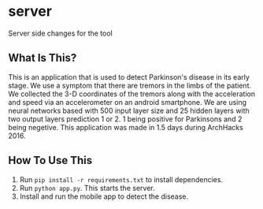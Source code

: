 # server
Server side changes for the tool 

What Is This?
-------------
This is an application that is used to detect Parkinson's disease in its early stage. We use a symptom that there are tremors in the limbs of the patient. We collected the 3-D coordinates of the tremors along with the acceleration and speed via an accelerometer on an android smartphone.
We are using neural networks based with 500 input layer size and 25 hidden layers with two output layers prediction 1 or 2. 1 being positive for Parkinsons and 2 being negetive.
This application was made in 1.5 days during ArchHacks 2016.

How To Use This
---------------

1. Run `pip install -r requirements.txt` to install dependencies.
2. Run `python app.py`. This starts the server. 
3. Install and run the mobile app to detect the disease.


